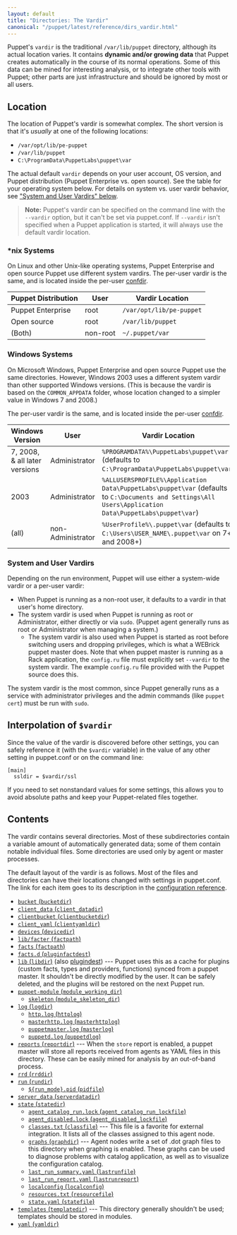 ```yaml
---
layout: default
title: "Directories: The Vardir"
canonical: "/puppet/latest/reference/dirs_vardir.html"
---
```


[confdir]: ./dirs_confdir.html
[config_ref]: /references/3.5.latest/configuration.html

Puppet's `vardir` is the traditional `/var/lib/puppet` directory, although its actual location varies. It contains **dynamic and/or growing data** that Puppet creates automatically in the course of its normal operations. Some of this data can be mined for interesting analysis, or to integrate other tools with Puppet; other parts are just infrastructure and should be ignored by most or all users.

## Location

The location of Puppet's vardir is somewhat complex. The short version is that it's _usually_ at one of the following locations:

* `/var/opt/lib/pe-puppet`
* `/var/lib/puppet`
* `C:\ProgramData\PuppetLabs\puppet\var`

The actual default `vardir` depends on your user account, OS version, and Puppet distribution (Puppet Enterprise vs. open source). See the table for your operating system below. For details on system vs. user vardir behavior, see ["System and User Vardirs" below](#system-and-user-vardirs).

> **Note:** Puppet's vardir can be specified on the command line with the `--vardir` option, but it can't be set via puppet.conf. If `--vardir` isn't specified when a Puppet application is started, it will always use the default vardir location.

### \*nix Systems

On Linux and other Unix-like operating systems, Puppet Enterprise and open source Puppet use different system vardirs. The per-user vardir is the same, and is located inside the per-user [confdir][].

Puppet Distribution | User     | Vardir Location
--------------------|----------|-------------------------
Puppet Enterprise   | root     | `/var/opt/lib/pe-puppet`
Open source         | root     | `/var/lib/puppet`
(Both)              | non-root | `~/.puppet/var`

### Windows Systems

On Microsoft Windows, Puppet Enterprise and open source Puppet use the same directories. However, Windows 2003 uses a different system vardir than other supported Windows versions. (This is because the vardir is based on the `COMMON_APPDATA` folder, whose location changed to a simpler value in Windows 7 and 2008.)

The per-user vardir is the same, and is located inside the per-user [confdir][].

Windows Version               | User              | Vardir Location
------------------------------|-------------------|-----------------
7, 2008, & all later versions | Administrator     | `%PROGRAMDATA%\PuppetLabs\puppet\var` (defaults to `C:\ProgramData\PuppetLabs\puppet\var`)
2003                          | Administrator     | `%ALLUSERSPROFILE%\Application Data\PuppetLabs\puppet\var` (defaults to `C:\Documents and Settings\All Users\Application Data\PuppetLabs\puppet\var`)
(all)                         | non-Administrator | `%UserProfile%\.puppet\var` (defaults to `C:\Users\USER_NAME\.puppet\var` on 7+ and 2008+)

### System and User Vardirs

Depending on the run environment, Puppet will use either a system-wide vardir or a per-user vardir:

* When Puppet is running as a non-root user, it defaults to a vardir in that user's home directory.
* The system vardir is used when Puppet is running as root or Administrator, either directly or via `sudo`. (Puppet agent generally runs as root or Administrator when managing a system.)
    * The system vardir is also used when Puppet is started as root before switching users and dropping privileges, which is what a WEBrick puppet master does. Note that when puppet master is running as a Rack application, the `config.ru` file must explicitly set `--vardir` to the system vardir. The example `config.ru` file provided with the Puppet source does this.

The system vardir is the most common, since Puppet generally runs as a service with administrator privileges and the admin commands (like `puppet cert`) must be run with `sudo`.

## Interpolation of `$vardir`

Since the value of the vardir is discovered before other settings, you can safely reference it (with the `$vardir` variable) in the value of any other setting in puppet.conf or on the command line:

    [main]
      ssldir = $vardir/ssl

If you need to set nonstandard values for some settings, this allows you to avoid absolute paths and keep your Puppet-related files together.


## Contents

The vardir contains several directories. Most of these subdirectories contain a variable amount of automatically generated data; some of them contain notable individual files. Some directories are used only by agent or master processes.

The default layout of the vardir is as follows. Most of the files and directories can have their locations changed with settings in puppet.conf. The link for each item goes to its description in the [configuration reference][config_ref].

* [`bucket` (`bucketdir`)][bucketdir]
* [`client_data` (`client_datadir`)][client_datadir]
* [`clientbucket` (`clientbucketdir`)][clientbucketdir]
* [`client_yaml` (`clientyamldir`)][clientyamldir]
* [`devices` (`devicedir`)][devicedir]
* [`lib/facter` (`factpath`)][factpath]
* [`facts` (`factpath`)][factpath]
* [`facts.d` (`pluginfactdest`)][pluginfactdest]
* [`lib` (`libdir`)][libdir] (also [plugindest][]) --- Puppet uses this as a cache for plugins (custom facts, types and providers, functions) synced from a puppet master. It shouldn't be directly modified by the user. It can be safely deleted, and the plugins will be restored on the next Puppet run.
* [`puppet-module` (`module_working_dir`)][module_working_dir]
    * [`skeleton` (`module_skeleton_dir`)][module_skeleton_dir]
* [`log` (`logdir`)][logdir]
    * [`http.log` (`httplog`)][httplog]
    * [`masterhttp.log` (`masterhttplog`)][masterhttplog]
    * [`puppetmaster.log` (`masterlog`)][masterlog]
    * [`puppetd.log` (`puppetdlog`)][puppetdlog]
* [`reports` (`reportdir`)][reportdir] --- When the `store` report is enabled, a puppet master will store all reports received from agents as YAML files in this directory. These can be easily mined for analysis by an out-of-band process.
* [`rrd` (`rrddir`)][rrddir]
* [`run` (`rundir`)][rundir]
    * [`${run_mode}.pid` (`pidfile`)][pidfile]
* [`server_data` (`serverdatadir`)][serverdatadir]
* [`state` (`statedir`)][statedir]
    * [`agent_catalog_run.lock` (`agent_catalog_run_lockfile`)][agent_catalog_run_lockfile]
    * [`agent_disabled.lock` (`agent_disabled_lockfile`)][agent_disabled_lockfile]
    * [`classes.txt` (`classfile`)][classfile] --- This file is a favorite for external integration. It lists all of the classes assigned to this agent node.
    * [`graphs` (`graphdir`)][graphdir] --- Agent nodes write a set of .dot graph files to this directory when graphing is enabled. These graphs can be used to diagnose problems with catalog application, as well as to visualize the configuration catalog.
    * [`last_run_summary.yaml` (`lastrunfile`)][lastrunfile]
    * [`last_run_report.yaml` (`lastrunreport`)][lastrunreport]
    * [`localconfig` (`localconfig`)][localconfig]
    * [`resources.txt` (`resourcefile`)][resourcefile]
    * [`state.yaml` (`statefile`)][statefile]
* [`templates` (`templatedir`)][templatedir] --- This directory generally shouldn't be used; templates should be stored in modules.
* [`yaml` (`yamldir`)][yamldir]

[bucketdir]: /references/3.5.latest/configuration.html#bucketdir
[client_datadir]: /references/3.5.latest/configuration.html#clientdatadir
[clientbucketdir]: /references/3.5.latest/configuration.html#clientbucketdir
[clientyamldir]: /references/3.5.latest/configuration.html#clientyamldir
[devicedir]: /references/3.5.latest/configuration.html#devicedir
[factpath]: /references/3.5.latest/configuration.html#factpath
[pluginfactdest]: /references/3.5.latest/configuration.html#pluginfactdest
[libdir]: /references/3.5.latest/configuration.html#libdir
[plugindest]: /references/3.5.latest/configuration.html#plugindest
[module_working_dir]: /references/3.5.latest/configuration.html#moduleworkingdir
[module_skeleton_dir]: /references/3.5.latest/configuration.html#moduleskeletondir
[logdir]: /references/3.5.latest/configuration.html#logdir
[httplog]: /references/3.5.latest/configuration.html#httplog
[masterhttplog]: /references/3.5.latest/configuration.html#masterhttplog
[masterlog]: /references/3.5.latest/configuration.html#masterlog
[puppetdlog]: /references/3.5.latest/configuration.html#puppetdlog
[reportdir]: /references/3.5.latest/configuration.html#reportdir
[rrddir]: /references/3.5.latest/configuration.html#rrddir
[rundir]: /references/3.5.latest/configuration.html#rundir
[pidfile]: /references/3.5.latest/configuration.html#pidfile
[serverdatadir]: /references/3.5.latest/configuration.html#serverdatadir
[statedir]: /references/3.5.latest/configuration.html#statedir
[agent_catalog_run_lockfile]: /references/3.5.latest/configuration.html#agentcatalogrunlockfile
[agent_disabled_lockfile]: /references/3.5.latest/configuration.html#agentdisabledlockfile
[classfile]: /references/3.5.latest/configuration.html#classfile
[graphdir]: /references/3.5.latest/configuration.html#graphdir
[lastrunfile]: /references/3.5.latest/configuration.html#lastrunfile
[lastrunreport]: /references/3.5.latest/configuration.html#lastrunreport
[localconfig]: /references/3.5.latest/configuration.html#localconfig
[resourcefile]: /references/3.5.latest/configuration.html#resourcefile
[statefile]: /references/3.5.latest/configuration.html#statefile
[templatedir]: /references/3.5.latest/configuration.html#templatedir
[yamldir]: /references/3.5.latest/configuration.html#yamldir